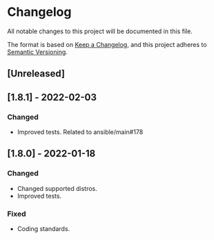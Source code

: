 # Changelog
All notable changes to this project will be documented in this file.

The format is based on [Keep a Changelog](https://keepachangelog.com/en/1.0.0/),
and this project adheres to [Semantic Versioning](https://semver.org/spec/v2.0.0.html).

## [Unreleased]

## [1.8.1] - 2022-02-03
### Changed
- Improved tests. Related to ansible/main#178

## [1.8.0] - 2022-01-18
### Changed
- Changed supported distros.
- Improved tests.

### Fixed
- Coding standards.
